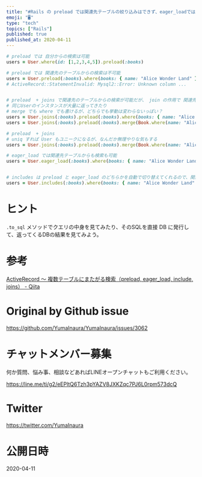 ```yaml
---
title: "#Rails の preload では関連先テーブルの絞り込みはできず、eager_loadでは可能 ( joins / includes "
emoji: "🖥"
type: "tech"
topics: ["Rails"]
published: true
published_at: 2020-04-11
---
```


```rb
# preload では 自分からの検索は可能
users = User.where(id: [1,2,3,4,5]).preload(:books)

# preload では 関連先のテーブルからの検索は不可能
users = User.preload(:books).where(books: { name: "Alice Wonder Land" }).first
# ActiveRecord::StatementInvalid: Mysql2::Error: Unknown column ...


# preload  + joins で関連先のテーブルからの検索が可能だが、 join の作用で 関連先テーブルの数だけ返ってくる結果数も多くなる
# 同じUserのインスタンスが大量に返ってきたり
# merge でも where でも書けるが、どちらでも挙動は変わらないっぽい？
users = User.joins(:books).preload(:books).where(books: { name: "Alice Wonder Land" })
users = User.joins(:books).preload(:books).merge(Book.where(name: "Alice Wonder Land" ))

# preload  + joins 
# uniq すれば User もユニークになるが、なんだか無理やりな気もする
users = User.joins(:books).preload(:books).merge(Book.where(name: "Alice Wonder Land" )).uniq

# eager_load では関連先テーブルからも検索も可能
users = User.eager_load(:books).where(books: { name: "Alice Wonder Land" })


# includes は preload と eager_load のどちらかを自動で切り替えてくれるので、関連先テーブルから検索しようとすると、eager_load と同じクエリ、同じ挙動になる
users = User.includes(:books).where(books: { name: "Alice Wonder Land" })

```

# ヒント

`.to_sql` メソッドでクエリの中身を見てみたり、そのSQLを直接 DB に発行して、返ってくるDBの結果を見てみよう。

# 参考

[ActiveRecord ～ 複数テーブルにまたがる検索（preload, eager_load, include, joins） - Qiita](https://qiita.com/leon-joel/items/f26556c9e56833983856)

# Original by Github issue

https://github.com/YumaInaura/YumaInaura/issues/3062








<!-- Update From Qiita API -->

# チャットメンバー募集


何か質問、悩み事、相談などあればLINEオープンチャットもご利用ください。

https://line.me/ti/g2/eEPltQ6Tzh3pYAZV8JXKZqc7PJ6L0rpm573dcQ





# Twitter


https://twitter.com/YumaInaura


<!-- Update From Qiita API -->



# 公開日時

2020-04-11
